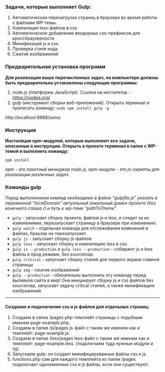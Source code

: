 ### Задачи, которые выполняет Gulp:
1. Автоматическая перезагрузка страниц в браузере во время работы с файлами WP-темы.
2. Компиляция less-файлов в css
3. Автоматическое добавление вендорных css-префиксов для кроссбраузерности
4. Минификация js и css.
5. Проверка стиля кода.
6. Сжатие изображений

### Предварительная установка программ
**Для реализации выше перечисленных задач, на компьютере должны быть предварительно установлены следующие программы:**

1. node.js (платформа JavaScript). Ссылка на инсталятор - https://nodejs.org/
2. gulp (инструмент сборки веб-приложений). Открыть терминал и прописать команду:
`sudo npm install gulp -g`


http://localhost:8888/swiss


### Инструкция
**Инсталяция npm-модулей, которые выполняют все задачи, описанные в инструкции. Открыть в проекте терминал в папке с WP-темой и выполнить команду:**

`npm install`

*npm - это пакетный менеджер node.js, npm-модули - это js-скрипты для реализации различных задач.*


### Команды gulp
*Перед выполнением команд необходимо в файле "gulpfile.js" указать в переменной "localDomain" актуальный локальный домен проекта (без конечного слеша /) и путь к wp-теме "pathToTheme".*

* `gulp` - запускает сборку проекта, файлов js и less, и следит за их изменениями, перезапускает страницу в браузере при изменениях.
* `gulp watch` - отдельная команда для отслеживания изменений в файлах, браузер не перезапускает. 
* `gulp js` - запускает сборку js-файлов
* `gulp less` - запускает сборку и компиляцию less в css.
* `gulp js --production` и `gulp less --production` - собирают js и less файлы в прод режиме, без sourcemap. 
* `gulp critical` - запускает сборку стилей для первого экрана главной страницы
* `gulp img` - сжатие изображений
* `gulp --production` - обязательно выполнить эту команду перед выливкой сайта в мир! Она инициирует сборку js и css файлов без sourcemap, запускает задачу critical стилей, а также минификацию изображений.

***

#### Создание и подключение css и js файлов для отдельных страниц:
1. Создаем в папке /pages php-темплейт страницы с подобным именем page-example.php.
2. Создаем в папке /js/pages js-файл с таким же именем как и темплейт: page-example.js.
3. Создаем в папке /less/pages less-файл с таким же именем как и темплейт: page-example.less. (подключаем туда нужные модули и тд).
4. Запускаем gulp: он создает минифицированные файлы css и js.
5. functions.php сам для каждого темплейта из папки /pages подключает одноименные css и js файлы, если они существуют.
